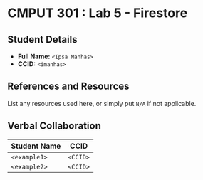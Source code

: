 # CMPUT 301 : Lab 5 - Firestore

## Student Details

- **Full Name:** `<Ipsa Manhas>`
- **CCID:** `<imanhas>`

## References and Resources

List any resources used here, or simply put `N/A` if not applicable.

## Verbal Collaboration

| Student Name | CCID     |
| ------------ | -------- |
| `<example1>` | `<CCID>` |
| `<example2>` | `<CCID>` |
